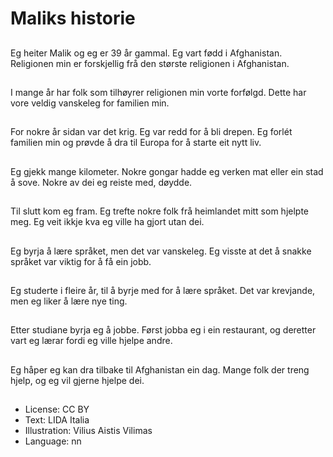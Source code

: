 # Maliks historie

##
Eg heiter Malik og eg er 39 år gammal. Eg vart fødd i Afghanistan. Religionen min er forskjellig frå den største religionen i Afghanistan.

##
I mange år har folk som tilhøyrer religionen min vorte forfølgd. Dette har vore veldig vanskeleg for familien min.

##
For nokre år sidan var det krig. Eg var redd for å bli drepen. Eg forlét familien min og prøvde å dra til Europa for å starte eit nytt liv.

##
Eg gjekk mange kilometer. Nokre gongar hadde eg verken mat eller ein stad å sove. Nokre av dei eg reiste med, døydde.

##
Til slutt kom eg fram. Eg trefte nokre folk frå heimlandet mitt som hjelpte meg. Eg veit ikkje kva eg ville ha gjort utan dei.

##
Eg byrja å lære språket, men det var vanskeleg. Eg visste at det å snakke språket var viktig for å få ein jobb.

##
Eg studerte i fleire år, til å byrje med for å lære språket. Det var krevjande, men eg liker å lære nye ting.

##
Etter studiane byrja eg å jobbe. Først jobba eg i ein restaurant, og deretter vart eg lærar fordi eg ville hjelpe andre.

##
Eg håper eg kan dra tilbake til Afghanistan ein dag. Mange folk der treng hjelp, og eg vil gjerne hjelpe dei.

##
* License: CC BY
* Text: LIDA Italia
* Illustration: Vilius Aistis Vilimas
* Language: nn
